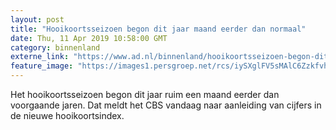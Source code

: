 ```yaml
---
layout: post
title: "Hooikoortsseizoen begon dit jaar maand eerder dan normaal"
date: Thu, 11 Apr 2019 10:58:00 GMT
category: binnenland
externe_link: "https://www.ad.nl/binnenland/hooikoortsseizoen-begon-dit-jaar-maand-eerder-dan-normaal~a44ec1f2/"
feature_image: "https://images1.persgroep.net/rcs/iySXglFV5sMAlC6ZzkfvhJ05G5g/diocontent/62063972/_fitwidth/400/?appId=21791a8992982cd8da851550a453bd7f&quality=0.7"
---
```


Het hooikoortsseizoen begon dit jaar ruim een maand eerder dan voorgaande jaren. Dat meldt het CBS vandaag naar aanleiding van cijfers in de nieuwe hooikoortsindex.
